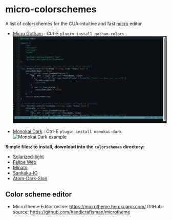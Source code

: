 # micro-colorschemes

A list of colorschemes for the CUA-intuitive and fast [micro](https://github.com/zyedidia/micro) editor

* [Micro Gotham](https://github.com/novln/micro-gotham-colors) : Ctrl-E `plugin install gotham-colors`
![Gotham example](https://raw.githubusercontent.com/november-eleven/micro-gotham-colors/master/gotham-editor.png)

* [Monokai Dark](https://github.com/Theodus/micro-monokai-dark) : Ctrl-E `plugin install monokai-dark`
![Monokai Dark example](https://cloud.githubusercontent.com/assets/9407624/21583372/df521d5c-d04b-11e6-8134-4e5f692bbf27.png)

**Simple files: to install, download into the `colorschemes` directory:**

* [Solarized-light](https://github.com/samdmarshall/dotfiles/raw/7e8447b2561f8e0f02e7e923affffc5ec40e1abf/micro/colorschemes/solarized-light.micro)
* [Felipe Web](https://github.com/felipeweb/.micro/raw/e736ed7b20aec5f2ad1bd171affd4c703a5ae6fd/colorschemes/felipeweb.micro)
* [Minato](https://github.com/onodera-punpun/dotfiles/raw/a2bccc6166d425e8faf0bd277be9f6fce8109bfb/micro/colorschemes/minato.micro)
* [Sankaku-IO](https://github.com/sankaku-io/dotfiles/raw/36f958524d0bee7453d1c6d0cd9c359a7995e308/micro/colors/io.micro)
* [Atom-Dark-Slon](https://github.com/harryzhurov/settings/blob/8205571dfb6b3136c5d44f31f36dafbc75a2bde2/nix/home/config/micro/colorschemes/atom-dark-slon.micro)

<!-- * [Flamepoint-tc](https://github.com/zyedidia/micro/raw/c29e58e3d4c0d816e961b68af12f21d0570c5806/runtime/colorschemes/flamepoint-tc.micro) -->

## Color scheme editor

* MicroTheme Editor online: https://microtheme.herokuapp.com/ GitHub source: https://github.com/handicraftsman/microtheme
